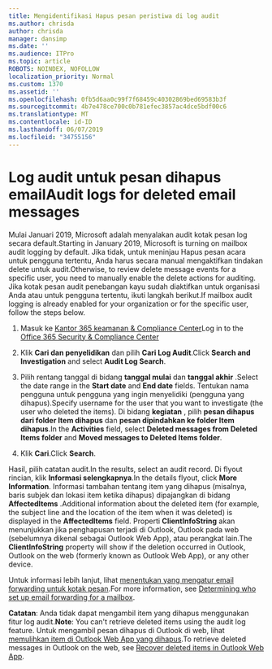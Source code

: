 ```yaml
---
title: Mengidentifikasi Hapus pesan peristiwa di log audit
ms.author: chrisda
author: chrisda
manager: dansimp
ms.date: ''
ms.audience: ITPro
ms.topic: article
ROBOTS: NOINDEX, NOFOLLOW
localization_priority: Normal
ms.custom: 1370
ms.assetid: ''
ms.openlocfilehash: 0fb5d6aa0c99f7f68459c40302869bed69583b3f
ms.sourcegitcommit: 4b7e478ce700c0b781efec3857ac4dce5bdf00c6
ms.translationtype: MT
ms.contentlocale: id-ID
ms.lasthandoff: 06/07/2019
ms.locfileid: "34755156"
---
```

# <a name="audit-logs-for-deleted-email-messages"></a><span data-ttu-id="2aa05-102">Log audit untuk pesan dihapus email</span><span class="sxs-lookup"><span data-stu-id="2aa05-102">Audit logs for deleted email messages</span></span>

<span data-ttu-id="2aa05-103">Mulai Januari 2019, Microsoft adalah menyalakan audit kotak pesan log secara default.</span><span class="sxs-lookup"><span data-stu-id="2aa05-103">Starting in January 2019, Microsoft is turning on mailbox audit logging by default.</span></span> <span data-ttu-id="2aa05-104">Jika tidak, untuk meninjau Hapus pesan acara untuk pengguna tertentu, Anda harus secara manual mengaktifkan tindakan delete untuk audit.</span><span class="sxs-lookup"><span data-stu-id="2aa05-104">Otherwise, to review delete message events for a specific user, you need to manually enable the delete actions for auditing.</span></span> <span data-ttu-id="2aa05-105">Jika kotak pesan audit penebangan kayu sudah diaktifkan untuk organisasi Anda atau untuk pengguna tertentu, ikuti langkah berikut.</span><span class="sxs-lookup"><span data-stu-id="2aa05-105">If mailbox audit logging is already enabled for your organization or for the specific user, follow the steps below.</span></span>

1. <span data-ttu-id="2aa05-106">Masuk ke [Kantor 365 keamanan & Compliance Center](https://protection.office.com/)</span><span class="sxs-lookup"><span data-stu-id="2aa05-106">Log in to the [Office 365 Security & Compliance Center](https://protection.office.com/)</span></span>

2. <span data-ttu-id="2aa05-107">Klik **Cari dan penyelidikan** dan pilih **Cari Log Audit**.</span><span class="sxs-lookup"><span data-stu-id="2aa05-107">Click **Search and Investigation** and select **Audit Log Search**.</span></span>

3. <span data-ttu-id="2aa05-108">Pilih rentang tanggal di bidang **tanggal mulai** dan **tanggal akhir** .</span><span class="sxs-lookup"><span data-stu-id="2aa05-108">Select the date range in the **Start date** and **End date** fields.</span></span> <span data-ttu-id="2aa05-109">Tentukan nama pengguna untuk pengguna yang ingin menyelidiki (pengguna yang dihapus).</span><span class="sxs-lookup"><span data-stu-id="2aa05-109">Specify username for the user that you want to investigate (the user who deleted the items).</span></span> <span data-ttu-id="2aa05-110">Di bidang **kegiatan** , pilih **pesan dihapus dari folder Item dihapus** dan **pesan dipindahkan ke folder Item dihapus**.</span><span class="sxs-lookup"><span data-stu-id="2aa05-110">In the **Activities** field, select **Deleted messages from Deleted Items folder** and **Moved messages to Deleted Items folder**.</span></span>

4. <span data-ttu-id="2aa05-111">Klik **Cari**.</span><span class="sxs-lookup"><span data-stu-id="2aa05-111">Click **Search**.</span></span>

<span data-ttu-id="2aa05-112">Hasil, pilih catatan audit.</span><span class="sxs-lookup"><span data-stu-id="2aa05-112">In the results, select an audit record.</span></span> <span data-ttu-id="2aa05-113">Di flyout rincian, klik **Informasi selengkapnya**.</span><span class="sxs-lookup"><span data-stu-id="2aa05-113">In the details flyout, click **More Information**.</span></span> <span data-ttu-id="2aa05-114">Informasi tambahan tentang item yang dihapus (misalnya, baris subjek dan lokasi item ketika dihapus) dipajangkan di bidang **AffectedItems** .</span><span class="sxs-lookup"><span data-stu-id="2aa05-114">Additional information about the deleted item (for example, the subject line and the location of the item when it was deleted) is displayed in the **AffectedItems** field.</span></span> <span data-ttu-id="2aa05-115">Properti **ClientInfoString** akan menunjukkan jika penghapusan terjadi di Outlook, Outlook pada web (sebelumnya dikenal sebagai Outlook Web App), atau perangkat lain.</span><span class="sxs-lookup"><span data-stu-id="2aa05-115">The **ClientInfoString** property will show if the deletion occurred in Outlook, Outlook on the web (formerly known as Outlook Web App), or any other device.</span></span>

<span data-ttu-id="2aa05-116">Untuk informasi lebih lanjut, lihat [menentukan yang mengatur email forwarding untuk kotak pesan](https://docs.microsoft.com/office365/securitycompliance/auditing-troubleshooting-scenarios#determining-if-a-user-deleted-email-items).</span><span class="sxs-lookup"><span data-stu-id="2aa05-116">For more information, see [Determining who set up email forwarding for a mailbox](https://docs.microsoft.com/office365/securitycompliance/auditing-troubleshooting-scenarios#determining-if-a-user-deleted-email-items).</span></span>

<span data-ttu-id="2aa05-117">**Catatan**: Anda tidak dapat mengambil item yang dihapus menggunakan fitur log audit.</span><span class="sxs-lookup"><span data-stu-id="2aa05-117">**Note**: You can't retrieve deleted items using the audit log feature.</span></span> <span data-ttu-id="2aa05-118">Untuk mengambil pesan dihapus di Outlook di web, lihat [memulihkan item di Outlook Web App yang dihapus](https://support.office.com/article/C3D8FC15-EEEF-4F1C-81DF-E27964B7EDD4).</span><span class="sxs-lookup"><span data-stu-id="2aa05-118">To retrieve deleted messages in Outlook on the web, see [Recover deleted items in Outlook Web App](https://support.office.com/article/C3D8FC15-EEEF-4F1C-81DF-E27964B7EDD4).</span></span>
